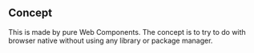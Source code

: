 ## Concept

This is made by pure Web Components.
The concept is to try to do with browser native without using any library or package manager.
